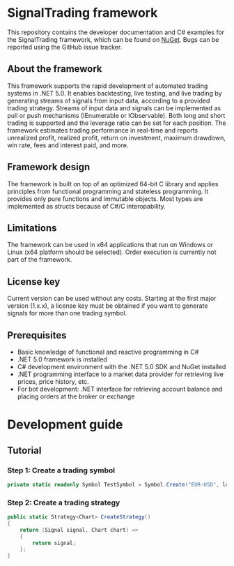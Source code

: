 # SignalTrading framework
This repository contains the developer documentation and C# examples for the SignalTrading framework, which can be found on [NuGet](https://www.nuget.org/packages/SignalTrading.Core/). Bugs can be reported using the GitHub issue tracker. 

## About the framework
This framework supports the rapid development of automated trading systems in .NET 5.0. It enables backtesting, live testing, and live trading by generating streams of signals from input data, according to a provided trading strategy. Streams of input data and signals can be implemented as pull or push mechanisms (IEnumerable or IObservable). Both long and short trading is supported and the leverage ratio can be set for each position. The framework estimates trading performance in real-time and reports unrealized profit, realized profit, return on investment, maximum drawdown, win rate, fees and interest paid, and more.

## Framework design
The framework is built on top of an optimized 64-bit C library and applies principles from functional programming and stateless programming. It provides only pure functions and immutable objects. Most types are implemented as structs because of C#/C interopability. 

## Limitations
The framework can be used in x64 applications that run on Windows or Linux (x64 platform should be selected). Order execution is currently not part of the framework.

## License key
Current version can be used without any costs. Starting at the first major version (1.x.x), a license key must be obtained if you want to generate signals for more than one trading symbol.

## Prerequisites
* Basic knowledge of functional and reactive programming in C#
* .NET 5.0 framework is installed
* C# development environment with the .NET 5.0 SDK and NuGet installed
* .NET programming interface to a market data provider for retrieving live prices, price history, etc.
* For bot development: .NET interface for retrieving account balance and placing orders at the broker or exchange

# Development guide

## Tutorial

### Step 1: Create a trading symbol
```C#
private static readonly Symbol TestSymbol = Symbol.Create("EUR-USD", lotSize: 0.1, tickSize: 0.1);
```

### Step 2: Create a trading strategy
```C#
public static Strategy<Chart> CreateStrategy()
{
	return (Signal signal, Chart chart) =>
	{
		return signal;
	};
}
```
